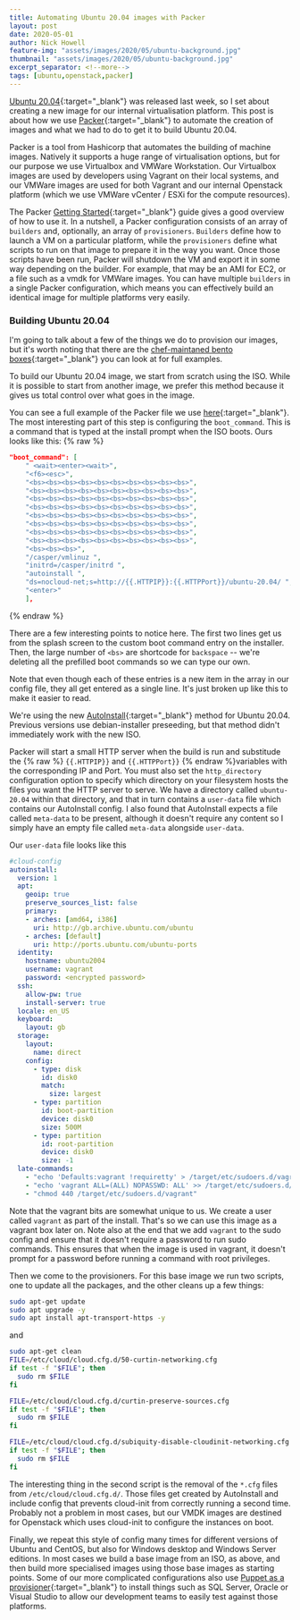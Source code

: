 ```yaml
---
title: Automating Ubuntu 20.04 images with Packer
layout: post
date: 2020-05-01
author: Nick Howell
feature-img: "assets/images/2020/05/ubuntu-background.jpg"
thumbnail: "assets/images/2020/05/ubuntu-background.jpg"
excerpt_separator: <!--more-->
tags: [ubuntu,openstack,packer]
---
```

[Ubuntu 20.04](https://ubuntu.com/blog/ubuntu-20-04-lts-arrives){:target="_blank"} was released last week, so I set about creating a new image for our internal virtualisation platform. This post is about how we use [Packer](https://www.packer.io/){:target="_blank"} to automate the creation of images and what we had to do to get it to build Ubuntu 20.04.
<!--more-->

Packer is a tool from Hashicorp that automates the building of machine images. Natively it supports a huge range of virtualisation options, but for our purpose we use Virtualbox and VMWare Workstation. Our Virtualbox images are used by developers using Vagrant on their local systems, and our VMWare images are used for both Vagrant and our internal Openstack platform (which we use VMWare vCenter / ESXi for the compute resources).

The Packer [Getting Started](https://www.packer.io/intro/getting-started/){:target="_blank"} guide gives a good overview of how to use it. In a nutshell, a Packer configuration consists of an array of `builders` and, optionally, an array of `provisioners`. `Builders` define how to launch a VM on a particular platform, while the `provisioners` define what scripts to run on that image to prepare it in the way you want. Once those scripts have been run, Packer will shutdown the VM and export it in some way depending on the builder. For example, that may be an AMI for EC2, or a file such as a vmdk for VMWare images. You can have multiple `builders` in a single Packer configuration, which means you can effectively build an identical image for multiple platforms very easily.


### Building Ubuntu 20.04
I'm going to talk about a few of the things we do to provision our images, but it's worth noting that there are the [chef-maintaned bento boxes](https://github.com/chef/bento/tree/master/packer_templates){:target="_blank"} you can look at for full examples.

To build our Ubuntu 20.04 image, we start from scratch using the ISO. While it is possible to start from another image, we prefer this method because it gives us total control over what goes in the image.

You can see a full example of the Packer file we use [here](https://gist.github.com/njhowell/ce216470d6ed050e5b609244402aa00e#file-ubuntu-2004-json){:target="_blank"}. The most interesting part of this step is configuring the `boot_command`. This is a command that is typed at the install prompt when the ISO boots. Ours looks like this:
{% raw %}
```json
"boot_command": [
    " <wait><enter><wait>",
    "<f6><esc>",
    "<bs><bs><bs><bs><bs><bs><bs><bs><bs><bs>",
    "<bs><bs><bs><bs><bs><bs><bs><bs><bs><bs>",
    "<bs><bs><bs><bs><bs><bs><bs><bs><bs><bs>",
    "<bs><bs><bs><bs><bs><bs><bs><bs><bs><bs>",
    "<bs><bs><bs><bs><bs><bs><bs><bs><bs><bs>",
    "<bs><bs><bs><bs><bs><bs><bs><bs><bs><bs>",
    "<bs><bs><bs><bs><bs><bs><bs><bs><bs><bs>",
    "<bs><bs><bs><bs><bs><bs><bs><bs><bs><bs>",
    "<bs><bs><bs>",
    "/casper/vmlinuz ",
    "initrd=/casper/initrd ",
    "autoinstall ",
    "ds=nocloud-net;s=http://{{.HTTPIP}}:{{.HTTPPort}}/ubuntu-20.04/ ",
    "<enter>"
    ],
```
{% endraw %}

There are a few interesting points to notice here. The first two lines get us from the splash screen to the custom boot command entry on the installer. Then, the large number of `<bs>` are shortcode for `backspace` -- we're deleting all the prefilled boot commands so we can type our own. 

Note that even though each of these entries is a new item in the array in our config file, they all get entered as a single line. It's just broken up like this to make it easier to read. 

We're using the new [AutoInstall](https://wiki.ubuntu.com/FoundationsTeam/AutomatedServerInstalls){:target="_blank"} method for Ubuntu 20.04. Previous versions use debian-installer preseeding, but that method didn't immediately work with the new ISO. 

Packer will start a small HTTP server when the build is run and substitude the {% raw %} `{{.HTTPIP}}` and `{{.HTTPPort}}` {% endraw %}variables with the corresponding IP and Port. You must also set the `http_directory` configuration option to specify which directory on your filesystem hosts the files you want the HTTP server to serve. We have a directory called `ubuntu-20.04` within that directory, and that in turn contains a `user-data` file which contains our AutoInstall config. I also found that AutoInstall expects a file called `meta-data` to be present, although it doesn't require any content so I simply have an empty file called `meta-data` alongside `user-data`.

Our `user-data` file looks like this

```yaml
#cloud-config
autoinstall:
  version: 1
  apt:
    geoip: true
    preserve_sources_list: false
    primary:
    - arches: [amd64, i386]
      uri: http://gb.archive.ubuntu.com/ubuntu
    - arches: [default]
      uri: http://ports.ubuntu.com/ubuntu-ports
  identity:
    hostname: ubuntu2004
    username: vagrant
    password: <encrypted password>
  ssh:
    allow-pw: true
    install-server: true
  locale: en_US
  keyboard: 
    layout: gb
  storage:
    layout:
      name: direct
    config:
      - type: disk
        id: disk0
        match:
          size: largest
      - type: partition
        id: boot-partition
        device: disk0
        size: 500M
      - type: partition
        id: root-partition
        device: disk0
        size: -1
  late-commands:
    - "echo 'Defaults:vagrant !requiretty' > /target/etc/sudoers.d/vagrant"
    - "echo 'vagrant ALL=(ALL) NOPASSWD: ALL' >> /target/etc/sudoers.d/vagrant"
    - "chmod 440 /target/etc/sudoers.d/vagrant"
```

Note that the vagrant bits are somewhat unique to us. We create a user called `vagrant` as part of the install. That's so we can use this image as a vagrant box later on. Note also at the end that we add `vagrant` to the sudo config and ensure that it doesn't require a password to run sudo commands. This ensures that when the image is used in vagrant, it doesn't prompt for a password before running a command with root privileges. 

Then we come to the provisioners. For this base image we run two scripts, one to update all the packages, and the other cleans up a few things:

```bash
sudo apt-get update
sudo apt upgrade -y
sudo apt install apt-transport-https -y
```

and 

```bash
sudo apt-get clean
FILE=/etc/cloud/cloud.cfg.d/50-curtin-networking.cfg
if test -f "$FILE"; then
  sudo rm $FILE
fi

FILE=/etc/cloud/cloud.cfg.d/curtin-preserve-sources.cfg
if test -f "$FILE"; then
  sudo rm $FILE
fi

FILE=/etc/cloud/cloud.cfg.d/subiquity-disable-cloudinit-networking.cfg
if test -f "$FILE"; then
  sudo rm $FILE
fi
```

The interesting thing in the second script is the removal of the `*.cfg` files from `/etc/cloud/cloud.cfg.d/`. Those files get created by AutoInstall and include config that prevents cloud-init from correctly running a second time. Probably not a problem in most cases, but our VMDK images are destined for Openstack which uses cloud-init to configure the instances on boot.


Finally, we repeat this style of config many times for different versions of Ubuntu and CentOS, but also for Windows desktop and Windows Server editions. In most cases we build a base image from an ISO, as above, and then build more specialised images using those base images as starting points. Some of our more complicated configurations also use [Puppet as a provisioner](https://www.packer.io/docs/provisioners/puppet-masterless/){:target="_blank"} to install things such as SQL Server, Oracle or Visual Studio to allow our development teams to easily test against those platforms.
